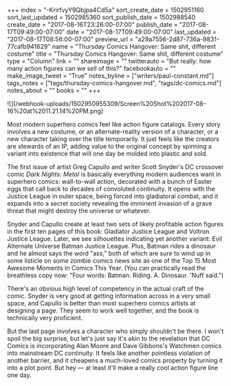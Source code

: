 +++
index = "-KrirfvyY9Qbjpa4Cd5a"
sort_create_date = 1502951160
sort_last_updated = 1502985360
sort_publish_date = 1502988540
create_date = "2017-08-16T23:26:00-07:00"
publish_date = "2017-08-17T09:49:00-07:00"
date = "2017-08-17T09:49:00-07:00"
last_updated = "2017-08-17T08:56:00-07:00"
preview_url = "a29a7556-2d87-736a-9831-77cafb941629"
name = "Thursday Comics Hangover: Same shit, different costume"
title = "Thursday Comics Hangover: Same shit, different costume"
type = "Column"
link = ""
shareimage = ""
twitterauto = "But really: how many action figures can we sell of this?"
facebookauto = ""
make_image_tweet = "True"
notes_byline = ["writers/paul-constant.md"]
tags_notes = ["tags/thursday-comics-hangover.md", "tags/dc-comics.md"]
notes_about = ""
books = ""
+++
<p class="image">![](/webhook-uploads/1502950955309/Screen%20Shot%202017-08-16%20at%2011.21.14%20PM.png)</p>

Most modern superhero comics feel like action figure catalogs. Every story involves a new costume, or an alternate-reality version of a character, or a new character taking over the title temporarily. It just feels like the creators are stewards of an IP, adding value to the original concept by spinning a variant into existence that will one day be molded into plastic and sold.

The first issue of artist Greg Capullo and writer Scott Snyder's DC crossover comic *Dark Nights: Metal* is basically everything modern audiences want in superhero comics: wall-to-wall action, decorated with a bunch of Easter eggs that call back to decades of convoluted continuity. It opens with the Justice League in outer space, being forced into gladiatoral combat, and it expands into a secret society revealing the imminent invasion of a grave threat that might destroy the universe or whatever.

Snyder and Capullo create at least two sets of likely profitable action figures in the first ten pages of this book: Gladiator Justice League and Voltron Justice League. Later, we see silhouettes indicating yet another variant: Evil Alternate Universe Batman Justice League. Plus, Batman rides a dinosaur and he almost says the word "ass," both of which are sure to wind up in some listicle on some zombie comics news site as one of the Top 15 Most Awesome Moments In Comics This Year. (You can practically read the breathless copy now: "Four words: Batman. Riding. A. Dinosaur. 'Nuff said.") 

There's an obvious high level of competency in the actual craft of the comic. Snyder is very good at getting information across in a very small space, and Capullo is better than most superhero comics artists at designing a page. They seem to work well together, and the book is technically very proficient.

But the last page involves a character who simply shouldn't be there. I won't spoil the big surprise, but let's just say it's akin to the revelation that DC Comics is incorporating Alan Moore and Dave Gibbons's Watchmen comics into mainstream DC continuity. It feels like another pointless violation of another barrier, and it cheapens a much-loved comics property by turning it into a plot point. But hey — at least it'll make a really cool action figure line one day.